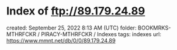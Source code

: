 # Index of ftp://89.179.24.89

created: September 25, 2022 8:13 AM (UTC)
folder: BOOKMRKS-MTHRFCKR / PIRACY-MTHRFCKR / Indexes
tags: indexes
url: https://www.mmnt.net/db/0/0/89.179.24.89